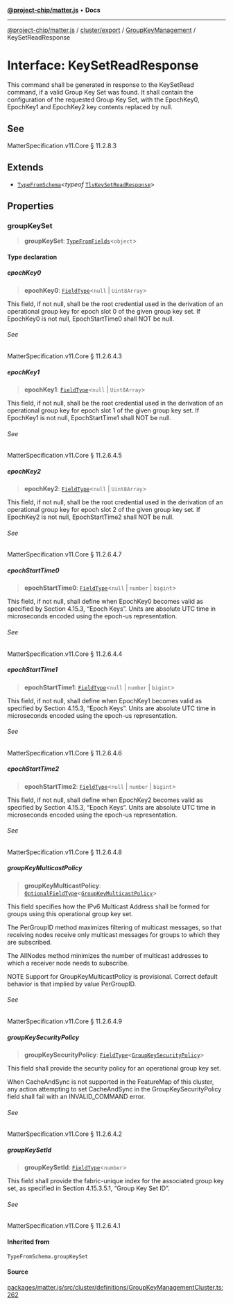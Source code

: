 [**@project-chip/matter.js**](../../../../../README.md) • **Docs**

***

[@project-chip/matter.js](../../../../../modules.md) / [cluster/export](../../../README.md) / [GroupKeyManagement](../README.md) / KeySetReadResponse

# Interface: KeySetReadResponse

This command shall be generated in response to the KeySetRead command, if a valid Group Key Set was found. It
shall contain the configuration of the requested Group Key Set, with the EpochKey0, EpochKey1 and EpochKey2 key
contents replaced by null.

## See

MatterSpecification.v11.Core § 11.2.8.3

## Extends

- [`TypeFromSchema`](../../../../../tlv/export/README.md#typefromschemas)\<*typeof* [`TlvKeySetReadResponse`](../README.md#tlvkeysetreadresponse)\>

## Properties

### groupKeySet

> **groupKeySet**: [`TypeFromFields`](../../../../../tlv/export/README.md#typefromfieldsf)\<`object`\>

#### Type declaration

##### epochKey0

> **epochKey0**: [`FieldType`](../../../../../tlv/export/interfaces/FieldType.md)\<`null` \| `Uint8Array`\>

This field, if not null, shall be the root credential used in the derivation of an operational group key for
epoch slot 0 of the given group key set. If EpochKey0 is not null, EpochStartTime0 shall NOT be null.

###### See

MatterSpecification.v11.Core § 11.2.6.4.3

##### epochKey1

> **epochKey1**: [`FieldType`](../../../../../tlv/export/interfaces/FieldType.md)\<`null` \| `Uint8Array`\>

This field, if not null, shall be the root credential used in the derivation of an operational group key for
epoch slot 1 of the given group key set. If EpochKey1 is not null, EpochStartTime1 shall NOT be null.

###### See

MatterSpecification.v11.Core § 11.2.6.4.5

##### epochKey2

> **epochKey2**: [`FieldType`](../../../../../tlv/export/interfaces/FieldType.md)\<`null` \| `Uint8Array`\>

This field, if not null, shall be the root credential used in the derivation of an operational group key for
epoch slot 2 of the given group key set. If EpochKey2 is not null, EpochStartTime2 shall NOT be null.

###### See

MatterSpecification.v11.Core § 11.2.6.4.7

##### epochStartTime0

> **epochStartTime0**: [`FieldType`](../../../../../tlv/export/interfaces/FieldType.md)\<`null` \| `number` \| `bigint`\>

This field, if not null, shall define when EpochKey0 becomes valid as specified by Section 4.15.3, “Epoch
Keys”. Units are absolute UTC time in microseconds encoded using the epoch-us representation.

###### See

MatterSpecification.v11.Core § 11.2.6.4.4

##### epochStartTime1

> **epochStartTime1**: [`FieldType`](../../../../../tlv/export/interfaces/FieldType.md)\<`null` \| `number` \| `bigint`\>

This field, if not null, shall define when EpochKey1 becomes valid as specified by Section 4.15.3, “Epoch
Keys”. Units are absolute UTC time in microseconds encoded using the epoch-us representation.

###### See

MatterSpecification.v11.Core § 11.2.6.4.6

##### epochStartTime2

> **epochStartTime2**: [`FieldType`](../../../../../tlv/export/interfaces/FieldType.md)\<`null` \| `number` \| `bigint`\>

This field, if not null, shall define when EpochKey2 becomes valid as specified by Section 4.15.3, “Epoch
Keys”. Units are absolute UTC time in microseconds encoded using the epoch-us representation.

###### See

MatterSpecification.v11.Core § 11.2.6.4.8

##### groupKeyMulticastPolicy

> **groupKeyMulticastPolicy**: [`OptionalFieldType`](../../../../../tlv/export/interfaces/OptionalFieldType.md)\<[`GroupKeyMulticastPolicy`](../enumerations/GroupKeyMulticastPolicy.md)\>

This field specifies how the IPv6 Multicast Address shall be formed for groups using this operational group
key set.

The PerGroupID method maximizes filtering of multicast messages, so that receiving nodes receive only
multicast messages for groups to which they are subscribed.

The AllNodes method minimizes the number of multicast addresses to which a receiver node needs to subscribe.

NOTE Support for GroupKeyMulticastPolicy is provisional. Correct default behavior is that implied by value
PerGroupID.

###### See

MatterSpecification.v11.Core § 11.2.6.4.9

##### groupKeySecurityPolicy

> **groupKeySecurityPolicy**: [`FieldType`](../../../../../tlv/export/interfaces/FieldType.md)\<[`GroupKeySecurityPolicy`](../enumerations/GroupKeySecurityPolicy.md)\>

This field shall provide the security policy for an operational group key set.

When CacheAndSync is not supported in the FeatureMap of this cluster, any action attempting to set
CacheAndSync in the GroupKeySecurityPolicy field shall fail with an INVALID_COMMAND error.

###### See

MatterSpecification.v11.Core § 11.2.6.4.2

##### groupKeySetId

> **groupKeySetId**: [`FieldType`](../../../../../tlv/export/interfaces/FieldType.md)\<`number`\>

This field shall provide the fabric-unique index for the associated group key set, as specified in Section
4.15.3.5.1, “Group Key Set ID”.

###### See

MatterSpecification.v11.Core § 11.2.6.4.1

#### Inherited from

`TypeFromSchema.groupKeySet`

#### Source

[packages/matter.js/src/cluster/definitions/GroupKeyManagementCluster.ts:262](https://github.com/project-chip/matter.js/blob/7a8cbb56b87d4ccf34bec5a9a95ab40a1711324f/packages/matter.js/src/cluster/definitions/GroupKeyManagementCluster.ts#L262)
